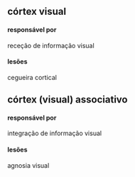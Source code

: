 ## córtex visual
#### responsável por
receção de informação visual
#### lesões
cegueira cortical


## córtex (visual) associativo
#### responsável por
integração de informação visual
#### lesões
agnosia visual